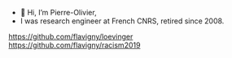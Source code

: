 - 👋 Hi, I’m Pierre-Olivier,
- I was research engineer at French CNRS, retired since 2008.

https://github.com/flavigny/loevinger
https://github.com/flavigny/racism2019
<!---
flavigny/flavigny is a ✨ special ✨ repository because its `README.md` (this file) appears on your GitHub profile.
You can click the Preview link to take a look at your changes.
--->
